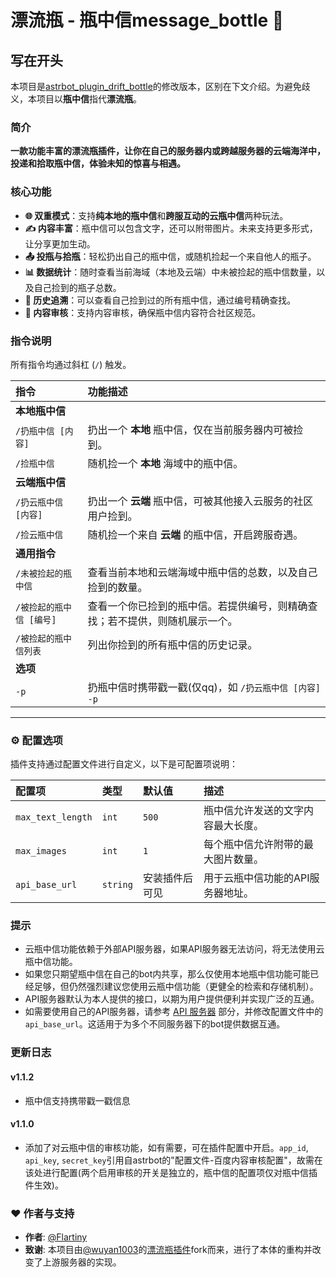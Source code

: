 # 漂流瓶 - 瓶中信message_bottle 💌

## 写在开头

本项目是[astrbot_plugin_drift_bottle](https://github.com/wuyan1003/astrbot_plugin_drift_bottle)的修改版本，区别在下文介绍。为避免歧义，本项目以**瓶中信**指代**漂流瓶**。

### 简介

**一款功能丰富的漂流瓶插件，让你在自己的服务器内或跨越服务器的云端海洋中，投递和拾取瓶中信，体验未知的惊喜与相遇。**

### 核心功能

- **🌐 双重模式**：支持**纯本地的瓶中信**和**跨服互动的云瓶中信**两种玩法。
- **✍️ 内容丰富**：瓶中信可以包含文字，还可以附带图片。未来支持更多形式，让分享更加生动。
- **📤 投瓶与拾瓶**：轻松扔出自己的瓶中信，或随机捡起一个来自他人的瓶子。
- **📊 数据统计**：随时查看当前海域（本地及云端）中未被捡起的瓶中信数量，以及自己捡到的瓶子总数。
- **📖 历史追溯**：可以查看自己捡到过的所有瓶中信，通过编号精确查找。
- **🚫 内容审核**：支持内容审核，确保瓶中信内容符合社区规范。

### 指令说明

所有指令均通过斜杠 (`/`) 触发。

| 指令 | 功能描述 |
| :--- | :--- |
| **本地瓶中信** | |
| `/扔瓶中信 [内容]` | 扔出一个 **本地** 瓶中信，仅在当前服务器内可被捡到。 |
| `/捡瓶中信` | 随机捡一个 **本地** 海域中的瓶中信。 |
| **云端瓶中信** | |
| `/扔云瓶中信 [内容]` | 扔出一个 **云端** 瓶中信，可被其他接入云服务的社区用户捡到。 |
| `/捡云瓶中信` | 随机捡一个来自 **云端** 的瓶中信，开启跨服奇遇。 |
| **通用指令** | |
| `/未被捡起的瓶中信` | 查看当前本地和云端海域中瓶中信的总数，以及自己捡到的数量。 |
| `/被捡起的瓶中信 [编号]` | 查看一个你已捡到的瓶中信。若提供编号，则精确查找；若不提供，则随机展示一个。 |
| `/被捡起的瓶中信列表` | 列出你捡到的所有瓶中信的历史记录。 |
| **选项** | |
| `-p` | 扔瓶中信时携带戳一戳(仅qq)，如 `/扔云瓶中信 [内容] -p` |

---

### ⚙️ 配置选项

插件支持通过配置文件进行自定义，以下是可配置项说明：

| 配置项 | 类型 | 默认值 | 描述 |
| :--- | :--- | :--- | :--- |
| `max_text_length` | `int` | `500` | 瓶中信允许发送的文字内容最大长度。 |
| `max_images` | `int` | `1` | 每个瓶中信允许附带的最大图片数量。 |
| `api_base_url` | `string` | 安装插件后可见 | 用于云瓶中信功能的API服务器地址。 |

### 提示

- 云瓶中信功能依赖于外部API服务器，如果API服务器无法访问，将无法使用云瓶中信功能。
- 如果您只期望瓶中信在自己的bot内共享，那么仅使用本地瓶中信功能可能已经足够，但仍然强烈建议您使用云瓶中信功能（更健全的检索和存储机制）。
- API服务器默认为本人提供的接口，以期为用户提供便利并实现广泛的互通。
- 如需要使用自己的API服务器，请参考 [API 服务器](https://github.com/Flartiny/astrbot-driftbottles-api) 部分，并修改配置文件中的 `api_base_url`。这适用于为多个不同服务器下的bot提供数据互通。

### 更新日志

#### v1.1.2

- 瓶中信支持携带戳一戳信息

#### v1.1.0

- 添加了对云瓶中信的审核功能，如有需要，可在插件配置中开启。```app_id```, ```api_key```, ```secret_key```引用自astrbot的"配置文件-百度内容审核配置"，故需在该处进行配置(两个启用审核的开关是独立的，瓶中信的配置项仅对瓶中信插件生效)。

### ❤️ 作者与支持

- **作者**: [@Flartiny](https://github.com/Flartiny)
- **致谢**: 本项目由[@wuyan1003](https://github.com/wuyan1003)的[漂流瓶插件](https://github.com/wuyan1003/astrbot_plugin_drift_bottle)fork而来，进行了本体的重构并改变了上游服务器的实现。

